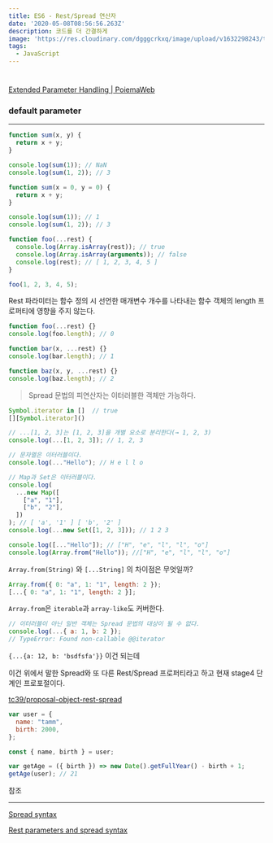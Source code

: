 ```yaml
---
title: ES6 - Rest/Spread 연산자
date: '2020-05-08T08:56:56.263Z'
description: 코드를 더 간결하게
image: 'https://res.cloudinary.com/dgggcrkxq/image/upload/v1632298243/tlog/cover/_____JS_1_jbq8ea.png'
tags:
  - JavaScript
---
```


#

[Extended Parameter Handling | PoiemaWeb](https://poiemaweb.com/es6-extended-parameter-handling)

### default parameter

---

```jsx
function sum(x, y) {
  return x + y;
}

console.log(sum(1)); // NaN
console.log(sum(1, 2)); // 3

function sum(x = 0, y = 0) {
  return x + y;
}

console.log(sum(1)); // 1
console.log(sum(1, 2)); // 3
```

```jsx
function foo(...rest) {
  console.log(Array.isArray(rest)); // true
  console.log(Array.isArray(arguments)); // false
  console.log(rest); // [ 1, 2, 3, 4, 5 ]
}

foo(1, 2, 3, 4, 5);
```

Rest 파라미터는 함수 정의 시 선언한 매개변수 개수를 나타내는 함수 객체의 length 프로퍼티에 영향을 주지 않는다.

```jsx
function foo(...rest) {}
console.log(foo.length); // 0

function bar(x, ...rest) {}
console.log(bar.length); // 1

function baz(x, y, ...rest) {}
console.log(baz.length); // 2
```

> Spread 문법의 피연산자는 이터러블한 객체만 가능하다.

```jsx
Symbol.iterator in []  // true
[][Symbol.iterator]()
```

```jsx
// ...[1, 2, 3]는 [1, 2, 3]을 개별 요소로 분리한다(→ 1, 2, 3)
console.log(...[1, 2, 3]); // 1, 2, 3

// 문자열은 이터러블이다.
console.log(..."Hello"); // H e l l o

// Map과 Set은 이터러블이다.
console.log(
  ...new Map([
    ["a", "1"],
    ["b", "2"],
  ])
); // [ 'a', '1' ] [ 'b', '2' ]
console.log(...new Set([1, 2, 3])); // 1 2 3
```

```jsx
console.log([..."Hello"]); // ["H", "e", "l", "l", "o"]
console.log(Array.from("Hello")); //["H", "e", "l", "l", "o"]
```

`Array.from(String)` 와 `[...String]` 의 차이점은 무엇일까?

```jsx
Array.from({ 0: "a", 1: "1", length: 2 });
[...{ 0: "a", 1: "1", length: 2 }];
```

`Array.from`은 `iterable`과 `array-like`도 커버한다.

```jsx
// 이터러블이 아닌 일반 객체는 Spread 문법의 대상이 될 수 없다.
console.log(...{ a: 1, b: 2 });
// TypeError: Found non-callable @@iterator
```

`{...{a: 12, b: 'bsdfsfa'}}` 이건 되는데

이건 위에서 말한 Spread와 또 다른 Rest/Spread 프로퍼티라고 하고 현재 stage4 단계인 프로포절이다.

[tc39/proposal-object-rest-spread](https://github.com/tc39/proposal-object-rest-spread)

```jsx
var user = {
  name: "tamm",
  birth: 2000,
};

const { name, birth } = user;

var getAge = ({ birth }) => new Date().getFullYear() - birth + 1;
getAge(user); // 21
```

참조

---

[Spread syntax](https://developer.mozilla.org/en-US/docs/Web/JavaScript/Reference/Operators/Spread_syntax)

[Rest parameters and spread syntax](https://javascript.info/rest-parameters-spread)
